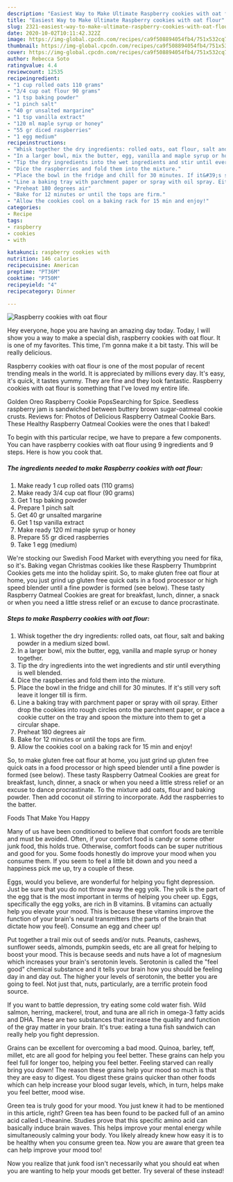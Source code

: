 ```yaml
---
description: "Easiest Way to Make Ultimate Raspberry cookies with oat flour"
title: "Easiest Way to Make Ultimate Raspberry cookies with oat flour"
slug: 2321-easiest-way-to-make-ultimate-raspberry-cookies-with-oat-flour
date: 2020-10-02T10:11:42.322Z
image: https://img-global.cpcdn.com/recipes/ca9f508894054fb4/751x532cq70/raspberry-cookies-with-oat-flour-recipe-main-photo.jpg
thumbnail: https://img-global.cpcdn.com/recipes/ca9f508894054fb4/751x532cq70/raspberry-cookies-with-oat-flour-recipe-main-photo.jpg
cover: https://img-global.cpcdn.com/recipes/ca9f508894054fb4/751x532cq70/raspberry-cookies-with-oat-flour-recipe-main-photo.jpg
author: Rebecca Soto
ratingvalue: 4.4
reviewcount: 12535
recipeingredient:
- "1 cup rolled oats 110 grams"
- "3/4 cup oat flour 90 grams"
- "1 tsp baking powder"
- "1 pinch salt"
- "40 gr unsalted margarine"
- "1 tsp vanilla extract"
- "120 ml maple syrup or honey"
- "55 gr diced raspberries"
- "1 egg medium"
recipeinstructions:
- "Whisk together the dry ingredients: rolled oats, oat flour, salt and baking powder in a medium sized bowl."
- "In a larger bowl, mix the butter, egg, vanilla and maple syrup or honey together."
- "Tip the dry ingredients into the wet ingredients and stir until everything is well blended."
- "Dice the raspberries and fold them into the mixture."
- "Place the bowl in the fridge and chill for 30 minutes. If it&#39;s still very soft leave it longer till is firm."
- "Line a baking tray with parchment paper or spray with oil spray. Either drop the cookies into rough circles onto the parchment paper, or place a cookie cutter on the tray and spoon the mixture into them to get a circular shape."
- "Preheat 180 degrees air"
- "Bake for 12 minutes or until the tops are firm."
- "Allow the cookies cool on a baking rack for 15 min and enjoy!"
categories:
- Recipe
tags:
- raspberry
- cookies
- with

katakunci: raspberry cookies with 
nutrition: 146 calories
recipecuisine: American
preptime: "PT36M"
cooktime: "PT50M"
recipeyield: "4"
recipecategory: Dinner

---
```



![Raspberry cookies with oat flour](https://img-global.cpcdn.com/recipes/ca9f508894054fb4/751x532cq70/raspberry-cookies-with-oat-flour-recipe-main-photo.jpg)

Hey everyone, hope you are having an amazing day today. Today, I will show you a way to make a special dish, raspberry cookies with oat flour. It is one of my favorites. This time, I'm gonna make it a bit tasty. This will be really delicious.

Raspberry cookies with oat flour is one of the most popular of recent trending meals in the world. It is appreciated by millions every day. It's easy, it's quick, it tastes yummy. They are fine and they look fantastic. Raspberry cookies with oat flour is something that I've loved my entire life.

Golden Oreo Raspberry Cookie PopsSearching for Spice. Seedless raspberry jam is sandwiched between buttery brown sugar-oatmeal cookie crusts. Reviews for: Photos of Delicious Raspberry Oatmeal Cookie Bars. These Healthy Raspberry Oatmeal Cookies were the ones that I baked!


To begin with this particular recipe, we have to prepare a few components. You can have raspberry cookies with oat flour using 9 ingredients and 9 steps. Here is how you cook that.

<!--inarticleads1-->

##### The ingredients needed to make Raspberry cookies with oat flour:

1. Make ready 1 cup rolled oats (110 grams)
1. Make ready 3/4 cup oat flour (90 grams)
1. Get 1 tsp baking powder
1. Prepare 1 pinch salt
1. Get 40 gr unsalted margarine
1. Get 1 tsp vanilla extract
1. Make ready 120 ml maple syrup or honey
1. Prepare 55 gr diced raspberries
1. Take 1 egg (medium)


We&#39;re stocking our Swedish Food Market with everything you need for fika, so it&#39;s. Baking vegan Christmas cookies like these Raspberry Thumbprint Cookies gets me into the holiday spirit. So, to make gluten free oat flour at home, you just grind up gluten free quick oats in a food processor or high speed blender until a fine powder is formed (see below). These tasty Raspberry Oatmeal Cookies are great for breakfast, lunch, dinner, a snack or when you need a little stress relief or an excuse to dance procrastinate. 

<!--inarticleads2-->

##### Steps to make Raspberry cookies with oat flour:

1. Whisk together the dry ingredients: rolled oats, oat flour, salt and baking powder in a medium sized bowl.
1. In a larger bowl, mix the butter, egg, vanilla and maple syrup or honey together.
1. Tip the dry ingredients into the wet ingredients and stir until everything is well blended.
1. Dice the raspberries and fold them into the mixture.
1. Place the bowl in the fridge and chill for 30 minutes. If it&#39;s still very soft leave it longer till is firm.
1. Line a baking tray with parchment paper or spray with oil spray. Either drop the cookies into rough circles onto the parchment paper, or place a cookie cutter on the tray and spoon the mixture into them to get a circular shape.
1. Preheat 180 degrees air
1. Bake for 12 minutes or until the tops are firm.
1. Allow the cookies cool on a baking rack for 15 min and enjoy!


So, to make gluten free oat flour at home, you just grind up gluten free quick oats in a food processor or high speed blender until a fine powder is formed (see below). These tasty Raspberry Oatmeal Cookies are great for breakfast, lunch, dinner, a snack or when you need a little stress relief or an excuse to dance procrastinate. To the mixture add oats, flour and baking powder. Then add coconut oil stirring to incorporate. Add the raspberries to the batter. 

Foods That Make You Happy


Many of us have been conditioned to believe that comfort foods are terrible and must be avoided. Often, if your comfort food is candy or some other junk food, this holds true. Otherwise, comfort foods can be super nutritious and good for you. Some foods honestly do improve your mood when you consume them. If you seem to feel a little bit down and you need a happiness pick me up, try a couple of these.

Eggs, would you believe, are wonderful for helping you fight depression. Just be sure that you do not throw away the egg yolk. The yolk is the part of the egg that is the most important in terms of helping you cheer up. Eggs, specifically the egg yolks, are rich in B vitamins. B vitamins can actually help you elevate your mood. This is because these vitamins improve the function of your brain's neural transmitters (the parts of the brain that dictate how you feel). Consume an egg and cheer up!

Put together a trail mix out of seeds and/or nuts. Peanuts, cashews, sunflower seeds, almonds, pumpkin seeds, etc are all great for helping to boost your mood. This is because seeds and nuts have a lot of magnesium which increases your brain's serotonin levels. Serotonin is called the "feel good" chemical substance and it tells your brain how you should be feeling day in and day out. The higher your levels of serotonin, the better you are going to feel. Not just that, nuts, particularly, are a terrific protein food source.

If you want to battle depression, try eating some cold water fish. Wild salmon, herring, mackerel, trout, and tuna are all rich in omega-3 fatty acids and DHA. These are two substances that increase the quality and function of the gray matter in your brain. It's true: eating a tuna fish sandwich can really help you fight depression. 

Grains can be excellent for overcoming a bad mood. Quinoa, barley, teff, millet, etc are all good for helping you feel better. These grains can help you feel full for longer too, helping you feel better. Feeling starved can really bring you down! The reason these grains help your mood so much is that they are easy to digest. You digest these grains quicker than other foods which can help increase your blood sugar levels, which, in turn, helps make you feel better, mood wise.

Green tea is truly good for your mood. You just knew it had to be mentioned in this article, right? Green tea has been found to be packed full of an amino acid called L-theanine. Studies prove that this specific amino acid can basically induce brain waves. This helps improve your mental energy while simultaneously calming your body. You likely already knew how easy it is to be healthy when you consume green tea. Now you are aware that green tea can help improve your mood too!

Now you realize that junk food isn't necessarily what you should eat when you are wanting to help your moods get better. Try several of these instead!

